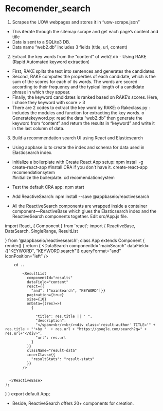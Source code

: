 # Recomender_search
1.	Scrapes the UOW webpages and stores it in “uow-scrape.json”
-	This iterate through the sitemap scrape and get each page’s content and title
-	Data is sent to a SQLite3 DB.
-	Data name “web2.db” includes 3 fields (title, url, content)
2.	Extract the key words from the “content” of web2.db - Using RAKE (Rapid Automated keyword extraction)
-	First, RAKE splits the text into sentences and generates the candidates.
-	Second, RAKE computes the properties of each candidate, which is the sum of the scores for each of its words. The words are scored according to their frequency and the typical length of a candidate phrase in which they appear.
-	Finally, the keyword candidates is ranked based on RAKE’s scores. Here, I chose they keyword with score > 3
-	There are 2 codes to extract the key word by RAKE:
o	Rakeclass.py : includes the modules and function for extracting the key words.
o	Generatekeyword.py: read the data “web2.db” then generate the keyword from “content” and return the results in “keyword” and write it in the last column of data.
3.	Build a recommendation search UI using React and Elasticsearch
-	Using appbase.io to create the index and schema for data used in Elasticsearch index. 




-	Initialize a boilerplate with Create React App setup:
npm install -g create-react-app 
#install CRA if you don't have it.
create-react-app recomendationsytem  
#initialize the boilerplate.
cd recomendationsystem
-	Test the default CRA app:
npm start

-	Add ReactiveSearch:
npm install --save @appbaseio/reactivesearch

-	All the ReactiveSearch components are wrapped inside a container component — ReactiveBase which glues the Elasticsearch index and the ReactiveSearch components together. Edit src/App.js file.

import React, { Component } from 'react';
import {
  ReactiveBase,
  DataSearch,
  SingleRange,
  ResultList

} from '@appbaseio/reactivesearch';
class App extends Component {
  render() {
    return (
      <ReactiveBase
        app="webRecom"
        credentials="oHyDAVIi2:38acfba8-c9f8-443c-8b2b-52ff6e30fddb"
      >
        <DataSearch
          componentId="mainSearch"
          dataField={["KEYWORD", "KEYWORD.search"]}
          queryFormat="and"
          iconPosition="left"
        />

        cd ..

            <ResultList
              componentId="results"
              dataField="content"
              react={{
                "and": ["mainSearch", "KEYWORD"]}}
              pagination={true}
              size={10}
              onData={(res)=>(
                {

                  "title": res.title || " ",
                  "description":
                  "</span><br/><br/><div class='result-author' TITLE='" + res.title + "'>by "  + res.url + "https://google.com/search?q=" + res.url+"</div>",
                  "url": res.url
                }
              )}
              className="result-data"
              innerClass={{
                "resultStats": "result-stats"
              }}
            />


      </ReactiveBase>
    );
  }
}
export default App;

-	Beside, ReactiveSearch offers 20+ components for creation.

 


